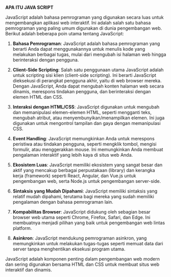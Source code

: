 **APA ITU JAVA SCRIPT**

JavaScript adalah bahasa pemrograman yang digunakan secara luas untuk mengembangkan aplikasi web interaktif. Ini adalah salah satu bahasa pemrograman yang paling umum digunakan di dunia pengembangan web. Berikut adalah beberapa poin utama tentang JavaScript:

1. **Bahasa Pemrograman**: JavaScript adalah bahasa pemrograman yang berarti Anda dapat menggunakannya untuk menulis kode yang melakukan berbagai tugas, mulai dari mengubah isi halaman web hingga berinteraksi dengan pengguna.

2. **Client-Side Scripting**: Salah satu penggunaan utama JavaScript adalah untuk scripting sisi klien (client-side scripting). Ini berarti JavaScript dieksekusi di perangkat pengguna akhir, yaitu di web browser mereka. Dengan JavaScript, Anda dapat mengubah konten halaman web secara dinamis, merespons tindakan pengguna, dan berinteraksi dengan elemen HTML dan CSS.

3. **Interaksi dengan HTML/CSS**: JavaScript digunakan untuk mengubah dan memanipulasi elemen-elemen HTML, seperti mengganti teks, mengubah atribut, atau menyembunyikan/menampilkan elemen. Ini juga digunakan untuk mengontrol tampilan dan gaya dengan memanipulasi CSS.

4. **Event Handling**: JavaScript memungkinkan Anda untuk merespons peristiwa atau tindakan pengguna, seperti mengklik tombol, mengisi formulir, atau menggerakkan mouse. Ini memungkinkan Anda membuat pengalaman interaktif yang lebih kaya di situs web Anda.

5. **Ekosistem Luas**: JavaScript memiliki ekosistem yang sangat besar dan aktif yang mencakup berbagai perpustakaan (library) dan kerangka kerja (framework) seperti React, Angular, dan Vue.js untuk pengembangan web, serta Node.js untuk pengembangan server-side.

6. **Sintaksis yang Mudah Dipahami**: JavaScript memiliki sintaksis yang relatif mudah dipahami, terutama bagi mereka yang sudah memiliki pengalaman dengan bahasa pemrograman lain.

7. **Kompabilitas Browser**: JavaScript didukung oleh sebagian besar browser web utama seperti Chrome, Firefox, Safari, dan Edge. Ini membuatnya menjadi pilihan yang baik untuk pengembangan web lintas platform.

8. **Asinkron**: JavaScript mendukung pemrograman asinkron, yang memungkinkan untuk melakukan tugas-tugas seperti memuat data dari server tanpa menghentikan eksekusi program utama.

JavaScript adalah komponen penting dalam pengembangan web modern dan sering digunakan bersama HTML dan CSS untuk membuat situs web interaktif dan dinamis.
